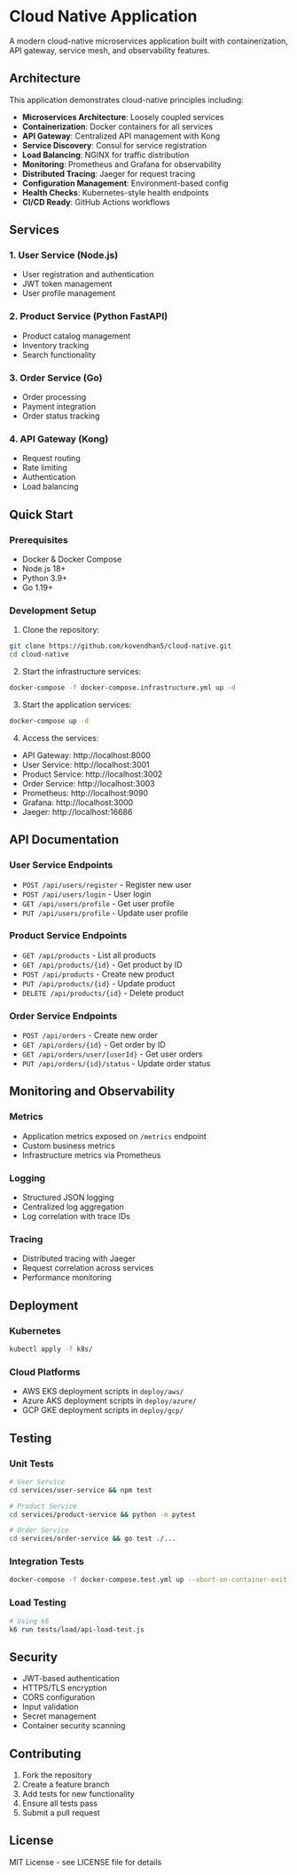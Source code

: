 # Cloud Native Application

A modern cloud-native microservices application built with containerization, API gateway, service mesh, and observability features.

## Architecture

This application demonstrates cloud-native principles including:
- **Microservices Architecture**: Loosely coupled services
- **Containerization**: Docker containers for all services
- **API Gateway**: Centralized API management with Kong
- **Service Discovery**: Consul for service registration
- **Load Balancing**: NGINX for traffic distribution
- **Monitoring**: Prometheus and Grafana for observability
- **Distributed Tracing**: Jaeger for request tracing
- **Configuration Management**: Environment-based config
- **Health Checks**: Kubernetes-style health endpoints
- **CI/CD Ready**: GitHub Actions workflows

## Services

### 1. User Service (Node.js)
- User registration and authentication
- JWT token management
- User profile management

### 2. Product Service (Python FastAPI)
- Product catalog management
- Inventory tracking
- Search functionality

### 3. Order Service (Go)
- Order processing
- Payment integration
- Order status tracking

### 4. API Gateway (Kong)
- Request routing
- Rate limiting
- Authentication
- Load balancing

## Quick Start

### Prerequisites
- Docker & Docker Compose
- Node.js 18+
- Python 3.9+
- Go 1.19+

### Development Setup

1. Clone the repository:
```bash
git clone https://github.com/kovendhan5/cloud-native.git
cd cloud-native
```

2. Start the infrastructure services:
```bash
docker-compose -f docker-compose.infrastructure.yml up -d
```

3. Start the application services:
```bash
docker-compose up -d
```

4. Access the services:
- API Gateway: http://localhost:8000
- User Service: http://localhost:3001
- Product Service: http://localhost:3002
- Order Service: http://localhost:3003
- Prometheus: http://localhost:9090
- Grafana: http://localhost:3000
- Jaeger: http://localhost:16686

## API Documentation

### User Service Endpoints
- `POST /api/users/register` - Register new user
- `POST /api/users/login` - User login
- `GET /api/users/profile` - Get user profile
- `PUT /api/users/profile` - Update user profile

### Product Service Endpoints
- `GET /api/products` - List all products
- `GET /api/products/{id}` - Get product by ID
- `POST /api/products` - Create new product
- `PUT /api/products/{id}` - Update product
- `DELETE /api/products/{id}` - Delete product

### Order Service Endpoints
- `POST /api/orders` - Create new order
- `GET /api/orders/{id}` - Get order by ID
- `GET /api/orders/user/{userId}` - Get user orders
- `PUT /api/orders/{id}/status` - Update order status

## Monitoring and Observability

### Metrics
- Application metrics exposed on `/metrics` endpoint
- Custom business metrics
- Infrastructure metrics via Prometheus

### Logging
- Structured JSON logging
- Centralized log aggregation
- Log correlation with trace IDs

### Tracing
- Distributed tracing with Jaeger
- Request correlation across services
- Performance monitoring

## Deployment

### Kubernetes
```bash
kubectl apply -f k8s/
```

### Cloud Platforms
- AWS EKS deployment scripts in `deploy/aws/`
- Azure AKS deployment scripts in `deploy/azure/`
- GCP GKE deployment scripts in `deploy/gcp/`

## Testing

### Unit Tests
```bash
# User Service
cd services/user-service && npm test

# Product Service  
cd services/product-service && python -m pytest

# Order Service
cd services/order-service && go test ./...
```

### Integration Tests
```bash
docker-compose -f docker-compose.test.yml up --abort-on-container-exit
```

### Load Testing
```bash
# Using k6
k6 run tests/load/api-load-test.js
```



## Security

- JWT-based authentication
- HTTPS/TLS encryption
- CORS configuration
- Input validation
- Secret management
- Container security scanning

## Contributing

1. Fork the repository
2. Create a feature branch
3. Add tests for new functionality
4. Ensure all tests pass
5. Submit a pull request

## License

MIT License - see LICENSE file for details
